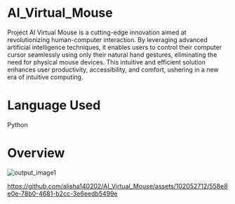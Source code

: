 # AI_Virtual_Mouse
Project AI Virtual Mouse is a cutting-edge innovation aimed at revolutionizing human-computer interaction. By leveraging advanced artificial intelligence techniques, it enables users to control their computer cursor seamlessly using only their natural hand gestures, eliminating the need for physical mouse devices. This intuitive and efficient solution enhances user productivity, accessibility, and comfort, ushering in a new era of intuitive computing.

# Language Used
Python

# Overview
![output_image1](https://github.com/alisha140202/AI_Virtual_Mouse/assets/102052712/2428cae5-c256-449f-b2ad-f993ca15d9c4)

https://github.com/alisha140202/AI_Virtual_Mouse/assets/102052712/558e8e0e-78b0-4681-b2cc-3e6eedb5499e

